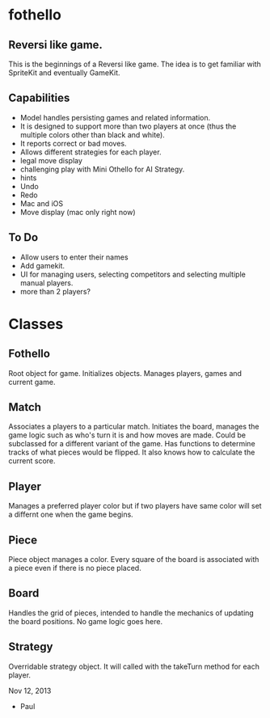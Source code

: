 fothello
========

Reversi like game.
-----------------

This is the beginnings of a Reversi like game. The idea is to get familiar with
SpriteKit and eventually GameKit. 

Capabilities
------------
* Model handles persisting games and related information.
* It is designed to support more than two players at once (thus the multiple colors other than black and white). 
* It reports correct or bad moves. 
* Allows different strategies for each player. 
* legal move display
* challenging play with Mini Othello for AI Strategy.
* hints
* Undo
* Redo
* Mac and iOS
* Move display (mac only right now)


To Do
-----
* Allow users to enter their names
* Add gamekit.
* UI for managing users, selecting competitors and selecting multiple manual players. 
* more than 2 players?

Classes
=======

Fothello
--------
Root object for game. Initializes objects. Manages players, games and current game.

Match
----
Associates a players to a particular match. Initiates the board, manages the game logic such as who's turn it
is and how moves are made. Could be subclassed for a different variant of the game. Has functions to determine
tracks of what pieces would be flipped. It also knows how to calculate the current score. 

Player
------
Manages a preferred player color but if two players have same color will set a differnt one when the game
begins.

Piece
-----
Piece object manages a color. Every square of the board is associated with a piece even if there is no piece 
placed. 

Board
-----
Handles the grid of pieces, intended to handle the mechanics of updating the board positions. No game logic
goes here. 

Strategy
--------
Overridable strategy object. It will called with the takeTurn method for each player. 

Nov 12, 2013
- Paul

